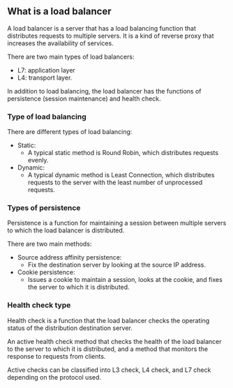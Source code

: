 ## What is a load balancer

A load balancer is a server that has a load balancing function that distributes requests to multiple servers. It is a kind of reverse proxy that increases the availability of services.

There are two main types of load balancers:
- L7: application layer
- L4: transport layer.

In addition to load balancing, the load balancer has the functions of persistence (session maintenance) and health check.

### Type of load balancing
There are different types of load balancing:
- Static:
	- A typical static method is Round Robin, which distributes requests evenly.
- Dynamic:
	- A typical dynamic method is Least Connection, which distributes requests to the server with the least number of unprocessed requests.

### Types of persistence
Persistence is a function for maintaining a session between multiple servers to which the load balancer is distributed.

There are two main methods:
- Source address affinity persistence:
	- Fix the destination server by looking at the source IP address.
- Cookie persistence:
	- Issues a cookie to maintain a session, looks at the cookie, and fixes the server to which it is distributed.

### Health check type
Health check is a function that the load balancer checks the operating status of the distribution destination server.

An active health check method that checks the health of the load balancer to the server to which it is distributed, and a method that monitors the response to requests from clients.

Active checks can be classified into L3 check, L4 check, and L7 check depending on the protocol used.
